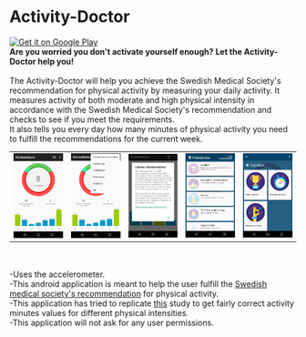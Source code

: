 Activity-Doctor
==========================
<a href="https://play.google.com/store/apps/details?id=com.niklas.activitydoctor&hl=en">
  <img alt="Get it on Google Play"
       src="https://developer.android.com/images/brand/en_generic_rgb_wo_45.png" />
</a><br/>
<b>Are you worried you don't activate yourself enough? Let the Activity-Doctor help you!</b><br/><br/>
The Activity-Doctor will help you achieve the Swedish Medical Society's recommendation for physical activity by measuring your daily activity. It measures activity of both moderate and high physical intensity in accordance with the Swedish Medical Society's recommendation and checks to see if you meet the requirements.
<br />
It also tells you every day how many minutes of physical activity you need to fulfill the recommendations for the current week.

<br />
<table style="border: 0px;">
<tr>
<td><img width="200px" src="screenshot1.png" /></td>
<td><img width="200px" src="screenshot2.png" /></td>
<td><img width="200px" src="screenshot3.png" /></td>
<td><img width="200px" src="screenshot4.png" /></td>
<td><img width="200px" src="screenshot5.png" /></td>
</tr>
</table>



<br/><br/>
-Uses the accelerometer.<br /> 
-This android application is meant to help the user fulfill the [Swedish medical society's recommendation](http://www.yfa.se/rekommendationer-for-fysisk-aktivitet/ "Swedish medical society's recommendation") for physical activity. 
<br /> -This application has tried to replicate [this](https://www.ncbi.nlm.nih.gov/pubmed/21616714 "this") study to get fairly correct activity minutes values for different physical intensities.
<br /> -This application will not ask for any user permissions.